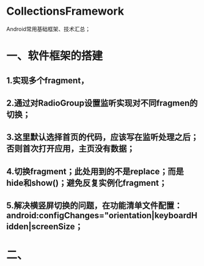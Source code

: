 # CollectionsFramework
Android常用基础框架、技术汇总；
# 一、软件框架的搭建
## 1.实现多个fragment，
## 2.通过对RadioGroup设置监听实现对不同fragmen的切换；
## 3.这里默认选择首页的代码，应该写在监听处理之后；否则首次打开应用，主页没有数据；
## 4.切换fragment；此处用到的不是replace；而是hide和show()；避免反复实例化fragment；
## 5.解决横竖屏切换的问题，在功能清单文件配置：android:configChanges="orientation|keyboardHidden|screenSize；

# 二、
